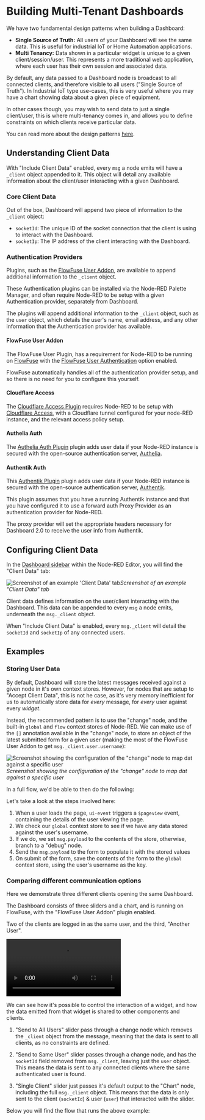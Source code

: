 <script setup>
    import { ref } from 'vue'
    import AuthProvider from '../components/AuthProvider.vue'
    import FlowViewer from '../components/FlowViewer.vue'
    import ExampleSlider from '../examples/multi-tenancy.json'
    import ExampleForm from '../examples/multi-tenancy-form.json'

    const examples = ref({
      'multi-tenant-slider': ExampleSlider,
      'multi-tenant-form': ExampleForm
    })
</script>

# Building Multi-Tenant Dashboards

We have two fundamental design patterns when building a Dashboard:

- **Single Source of Truth:** All users of your Dashboard will see the same data. This is useful for industrial IoT or Home Automation applications.
- **Multi Tenancy:** Data shown in a particular widget is unique to a given client/session/user. This represents a more traditional web application, where each user has their own session and associated data.

By default, any data passed to a Dashboard node is broadcast to all connected clients, and therefore visible to all users ("Single Source of Truth"). In Industrial IoT type use-cases, this is very useful where you may have a chart showing data about a given piece of equipment.

In other cases though, you may wish to send data to just a single client/user, this is where multi-tenancy comes in, and allows you to define constraints on which clients receive particular data.

You can read more about the design patterns [here](../getting-started.md#design-patterns).

## Understanding Client Data

With "Include Client Data" enabled, every `msg` a node emits will have a `_client` object appended to it. This object will detail any available information about the client/user interacting with a given Dashboard.

### Core Client Data

Out of the box, Dashboard will append two piece of information to the `_client` object:

- `socketId`: The unique ID of the socket connection that the client is using to interact with the Dashboard.
- `socketIp`: The IP address of the client interacting with the Dashboard.

### Authentication Providers

Plugins, such as the [FlowFuse User Addon](https://flowfuse.com/blog/2024/04/displaying-logged-in-users-on-dashboard/), are available to append additional information to the `_client` object.

These Authentication plugins can be installed via the Node-RED Palette Manager, and often require Node-RED to be setup with a given Authentication provider, separately from Dashboard.

The plugins will append additional information to the `_client` object, such as the `user` object, which details the user's name, email address, and any other information that the Authentication provider has available.

#### FlowFuse User Addon

<AuthProvider img="/images/addon-logos/flowfuse-logo-square.png">
  The <a class="https://flows.nodered.org/node/@flowfuse/node-red-dashboard-2-user-addon">FlowFuse User Plugin</a>, has a requirement for Node-RED to be running on <a href="https://flowfuse.com/">FlowFuse</a> with the <a href="https://flowfuse.com/docs/user/instance-settings/#flowfuse-user-authentication">FlowFuse User Authentication</a> option enabled.

FlowFuse automatically handles all of the authentication provider setup, and so there is no need for you to configure this yourself. </AuthProvider>

#### Cloudflare Access

<AuthProvider img="/images/addon-logos/auth-plugin-cloudflare.jpg">
  The <a href="https://flows.nodered.org/node/@fullmetal-fred/node-red-dashboard-2-cloudflare-auth" target="_blank">Cloudflare Access Plugin</a> requires Node-RED to be setup with <a href="https://www.cloudflare.com/en-gb/zero-trust/products/access/" target="_blank">Cloudflare Access</a>, with a Cloudflare tunnel configured for your node-RED instance, and the relevant access policy setup.
</AuthProvider>

#### Authelia Auth

<AuthProvider img="/images/addon-logos/auth-plugin-authelia.png">
  The <a href="https://flows.nodered.org/node/@aikitori/node-red-dashboard-2-authelia-auth" target="_blank">Authelia Auth Plugin</a> plugin adds user data if your Node-RED instance is secured with the open-source authentication server, <a href="https://www.authelia.com/" target="_blank">Authelia</a>.
</AuthProvider>

#### Authentik Auth

<AuthProvider img="/images/addon-logos/auth-plugin-authentik.png">
  This <a href="https://flows.nodered.org/node/@cgjgh/node-red-dashboard-2-authentik-auth" target="_blank">Authentik Plugin</a> plugin adds user data if your Node-RED instance is secured with the open-source authentication server, <a href="https://goauthentik.io/" target="_blank">Authentik</a>.

This plugin assumes that you have a running Authentik instance and that you have configured it to use a forward auth Proxy Provider as an authentication provider for Node-RED.

The proxy provider will set the appropriate headers necessary for Dashboard 2.0 to receive the user info from Authentik. </AuthProvider>

## Configuring Client Data

In the [Dashboard sidebar](./sidebar.md#client-data) within the Node-RED Editor, you will find the "Client Data" tab:

<img data-zoomable style="max-width: 400px; margin: auto;" src="/images/dashboard-sidebar-clientdata.png" alt="Screenshot of an example 'Client Data' tab"/><em>Screenshot of an example "Client Data" tab</em>

Client data defines information on the user/client interacting with the Dashboard. This data can be appended to every `msg` a node emits, underneath the `msg._client` object.

When "Include Client Data" is enabled, every `msg._client` will detail the `socketId` and `socketIp` of any connected users.

## Examples

### Storing User Data

By default, Dashboard will store the latest messages received against a given node in it's own context stores. However, for nodes that are setup to "Accept Client Data", this is not he case, as it's very memory inefficient for us to automatically store data for _every_ message, for _every_ user against every _widget_.

Instead, the recommended pattern is to use the "change" node, and the built-in `global` and `flow` context stores of Node-RED. We can make use of the `[]` annotation available in the "change" node, to store an object of the latest submitted form for a given user (making the most of the FlowFuse User Addon to get `msg._client.user.username`):

![Screenshot showing the configuration of the "change" node to map dat against a specific user](/images/multiuser-context-store.png "Screenshot showing the configuration of the 'change' node to map dat against a specific user")
_Screenshot showing the configuration of the "change" node to map dat against a specific user_

In a full flow, we'd be able to then do the following:

<FlowViewer :flow="examples['multi-tenant-form']" height="300px"/>

Let's take a look at the steps involved here:

1. When a user loads the page, `ui-event` triggers a `$pageview` event, containing the details of the user viewing the page.
2. We check our `global` context store to see if we have any data stored against the user's username.
3. If we do, we set `msg.payload` to the contents of the store, otherwise, branch to a "debug" node.
4. Send the `msg.payload` to the form to populate it with the stored values
5. On submit of the form, save the contents of the form to the `global` context store, using the user's username as the key.

### Comparing different communication options

Here we demonstrate three different clients opening the same Dashboard.

The Dashboard consists of three sliders and a chart, and is running on FlowFuse, with the "FlowFuse User Addon" plugin enabled.

Two of the clients are logged in as the same user, and the third, "Another User".

<video controls>
    <source src="https://github.com/FlowFuse/node-red-dashboard/assets/99246719/76601b4c-8d25-451c-b04f-e5ee4cf7efb0" type="video/mp4">
    Your browser does not support the video tag.
</video>

We can see how it's possible to control the interaction of a widget, and how the data emitted from that widget is shared to other components and clients.

1. "Send to All Users" slider pass through a change node which removes the `_client` object from the message, meaning that the data is sent to all clients, as no constraints are defined.

2. "Send to Same User" slider passes through a change node, and has the `socketId` field removed from `msg._client`, leaving just the `user` object. This means the data is sent to any connected clients where the same authenticated user is found.

3. "Single Client" slider just passes it's default output to the "Chart" node, including the full `msg._client` object. This means that the data is only sent to the client (`socketId`) & user (`user`) that interacted with the slider.

Below you will find the flow that runs the above example:

<FlowViewer :flow="examples['multi-tenant-slider']" height="300px"/>
